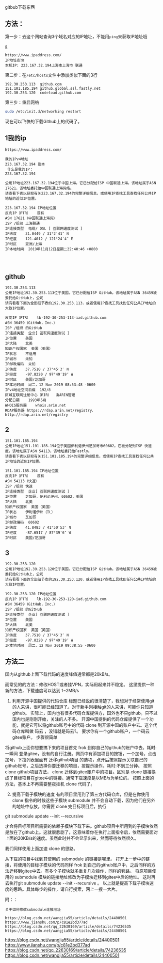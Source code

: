 gitbub下载东西



## 方法：

第一步：去这个网站查询3个域名对应的IP地址，不能用`ping`来获取IP地址哦

[s](https://www.ipaddress.com/)

```text
https://www.ipaddress.com/
IP地址查询
本机IP: 223.167.32.194上海市上海市 联通
```

第二步：在`/etc/hosts`文件中添加类似下面的3行

```text
192.30.253.113  github.com
151.101.185.194 github.global.ssl.fastly.net
192.30.253.120  codeload.github.com
```

第三步：重启网络

```bash
sudo /etc/init.d/networking restart 
```

现在可以飞快的下载Github上的代码了。

## 1我的ip

```
https://www.ipaddress.com/

我的IPv4地址
223.167.32.194 副本
 什么是我的IP：
223.167.32.194

公用IP地址223.167.32.194位于中国上海。它已分配给ISP 中国联通上海。该地址属于ASN 17621，该地址委托给中国联通上海网络。
请查看下表以获取有关223.167.32.194的完整详细信息，或使用IP查找工具查找任何公共IP地址的近似IP位置。

223.167.32.194 IP地址位置
反向IP（PTR）	没有
ASN	17621（中国联通上海网）
ISP /组织	上海联通
IP连接类型	电缆/ DSL [ 互联网速度测试 ]
IP纬度	31.0449 / 31°2′41″ N
IP经度	121.4012 / 121°24′4″ E
IP时区	亚洲/上海
IP本地时间	2019年11月12日星期二22:40:46 +0800




```



## github

```
192.30.253.113
公用IP地址192.30.253.113位于美国。它已分配给ISP GitHub。该地址属于ASN 36459被委托给GitHub上，公司
请有看看下面的全部细节表约192.30.253.113，或者使用IP查找工具找到任何公共IP地址的大致IP位置。

反向IP（PTR）	lb-192-30-253-113-iad.github.com
ASN	36459（GitHub，Inc.）
ISP /组织	的GitHub
IP连接类型	企业[ 互联网速度测试 ]
IP位置	美国
IP大陆	北美
知识产权国家	美国（美国）
IP状态	不适用
IP城市	未知
IP邮政编码	未知
IP纬度	37.7510 / 37°45′3″ N
IP经度	-97.8220 / 97°49′19″ W
IP时区	美国/芝加哥
IP本地时间	周二，12 Nov 2019 08:53:48 -0600
IPv4地址空间前缀	192/8
区域互联网注册中心（RIR）	由ARIN管理
分配日期	1993年5月
WHOIS服务器	whois.arin.net
RDAP服务器	https://rdap.arin.net/registry、http://rdap.arin.net/registry

```



## 2

```
151.101.185.194
公用IP地址151.101.185.194位于美国伊利诺伊州芝加哥市60602。它被分配到ISP 快速度。该地址属于ASN 54113，该地址委托给Fastly。
请查看下表以获取有关151.101.185.194的完整详细信息，或使用IP查找工具查找任何公共IP地址的近似IP位置。

151.101.185.194 IP地址位置
反向IP（PTR）	没有
ASN	54113（快速）
ISP /组织	快速
IP连接类型	企业[ 互联网速度测试 ]
IP位置	芝加哥，伊利诺伊州，60602，美国
IP大陆	北美
知识产权国家	美国（美国）
IP状态	伊利诺伊州（IL）
IP城市	芝加哥
IP邮政编码	60602
IP纬度	41.8483 / 41°50′53″ N
IP经度	-87.6517 / 87°39′6″ W
IP时区	美国/芝加哥
```

## 3

```
192.30.253.120
公用IP地址192.30.253.120位于美国。它已分配给ISP GitHub。该地址属于ASN 36459被委托给GitHub上，公司
请有看看下面的全部细节表约192.30.253.120，或者使用IP查找工具找到任何公共IP地址的大致IP位置。

192.30.253.120 IP地址位置
反向IP（PTR）	lb-192-30-253-120-iad.github.com
ASN	36459（GitHub，Inc.）
ISP /组织	的GitHub
IP连接类型	企业[ 互联网速度测试 ]
IP位置	美国
IP大陆	北美
知识产权国家	美国（美国）
IP纬度	37.7510 / 37°45′3″ N
IP经度	-97.8220 / 97°49′19″ W
IP本地时间	周二，12 Nov 2019 09:38:55 -0600
```





## 方法二



国内从github上面下载代码的速度峰值通常都是20kB/s。

而常见的的方法：修改HOST或者挂VPN，实际用起来并不稳定。
这里提供一种新的方法，下载速度可以达到 1~2MB/s

1. 利用开源中国提供的代码仓库
标题已经说的很清楚了，我想对于经常使用git的人来讲，很可能已经知道了。对于新手刚接触git的人来讲，可能你只知道github。
实际上，国内也有很多代码仓库提供方，国外也不只github。只不过国内也是刚刚开始，关注的人不多。
开源中国提供的代码仓库提供了一个功能，就是它可以将github账号中的代码 clone 到开源中国的账户中去。这个代码仓库叫做 码云 ，没错就是码云?。
要求你有一个github账户，一个码云gitee账户。
步骤很简单

将github上面你想要搞下来的项目首先 frok 到你自己的github的账户中去。耗时:一瞬间
登录gitee，没有的自行注册。网页中有添加项目的按钮，一个加号。点击加号，下拉列表里面有 迁移github项目 的选项，点开后按照提示关联自己的github账号，之后选择你要迁移的项目，按提示操作。耗时:不到三分钟。
按照 clone github项目方法， clone 迁移到gitee账户中的项目。区别是 clone 链接换成了目标项目在gitee中的链接。通常下载速度是以MB/s为单位的。
按照上面的方法，基本上不再需要整夜挂机 clone 代码了。

2. 提高下载子模块的速度
有的项目里用到了第三方代码仓库，但是在你使用 clone 指令的时候这些子模块 submodule 并不会自动下载，因为他们在另外的地址中存放。你需要 clone 完目标项目后，执行

git submodule update --init --recursive

才会将目标项目所需要的依赖子模块下载下来。github项目中所用到的子模块依然是放在了github上。这就很悲剧了，这意味着你在执行上面指令后，依然需要面对上面的20KB/s的速度。虽然此时并不会显示出来，然而等待依然很久。

我们同样使用上面加速 clone 的思路。

从下载的项目中找到其使用的 submodule 的链接是哪里。
打开上一步中的链接，将使用的目标子模块的代码同样 frok 到自己的github账户中，之后同样的方法迁移到gitee中去。有多个子模块就多重复几次操作，同样的套路。
将原项目使用的 submodule 模块的链接地址修改为子模块迁移到gitee中后的地址。
这时再去执行git submodule update --init --recursive 。
以上就是提高下载子模块速度的思路。具体每步的操作，请自行搜索，网上一搜一大片。

附：：

```
关于如何修改submodule连接地址

https://blog.csdn.net/wangjia55/article/details/24400501
https://www.jianshu.com/p/c81e2bd377ad
https://blog.csdn.net/qq_22630169/article/details/74236535
https://blog.csdn.net/wangjia55/article/details/24400501
```



https://blog.csdn.net/wangjia55/article/details/24400501
https://www.jianshu.com/p/c81e2bd377ad
https://blog.csdn.net/qq_22630169/article/details/74236535
https://blog.csdn.net/wangjia55/article/details/24400501